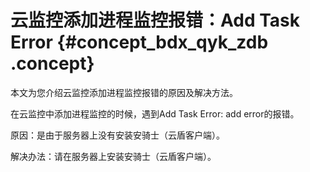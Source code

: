 # 云监控添加进程监控报错：Add Task Error {#concept_bdx_qyk_zdb .concept}

本文为您介绍云监控添加进程监控报错的原因及解决方法。

在云监控中添加进程监控的时候，遇到Add Task Error: add error的报错。

原因：是由于服务器上没有安装安骑士（云盾客户端）。

解决办法：请在服务器上安装安骑士（云盾客户端）。

